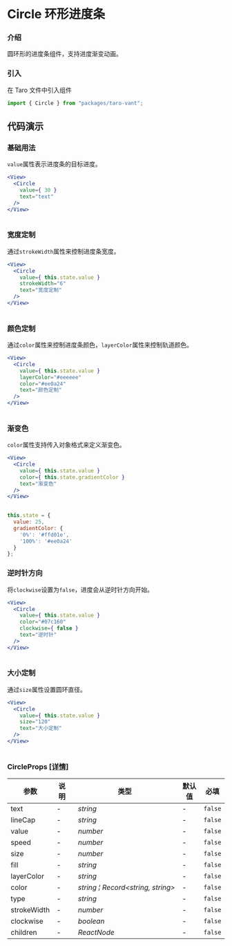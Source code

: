 # Circle 环形进度条

### 介绍

圆环形的进度条组件，支持进度渐变动画。

### 引入

在 Taro 文件中引入组件

```js
import { Circle } from "packages/taro-vant"; 
```

## 代码演示

### 基础用法

`value`属性表示进度条的目标进度。

```jsx
<View>
  <Circle
    value={ 30 }
    text="text"
  />
</View>
 
```

### 宽度定制

通过`strokeWidth`属性来控制进度条宽度。

```jsx
<View>
  <Circle
    value={ this.state.value }
    strokeWidth="6"
    text="宽度定制"
  />
</View>
 
```

### 颜色定制

通过`color`属性来控制进度条颜色，`layerColor`属性来控制轨道颜色。

```jsx
<View>
  <Circle
    value={ this.state.value }
    layerColor="#eeeeee"
    color="#ee0a24"
    text="颜色定制"
  />
</View>
 
```

### 渐变色

`color`属性支持传入对象格式来定义渐变色。

```jsx
<View>
  <Circle
    value={ this.state.value }
    color={ this.state.gradientColor }
    text="渐变色"
  />
</View>
 
```

```js
this.state = {
  value: 25,
  gradientColor: {
    '0%': '#ffd01e',
    '100%': '#ee0a24'
  }
}; 
```

### 逆时针方向

将`clockwise`设置为`false`，进度会从逆时针方向开始。

```jsx
<View>
  <Circle
    value={ this.state.value }
    color="#07c160"
    clockwise={ false }
    text="逆时针"
  />
</View>
 
```

### 大小定制

通过`size`属性设置圆环直径。

```jsx
<View>
  <Circle
    value={ this.state.value }
    size="120"
    text="大小定制"
  />
</View>
 
```
### CircleProps [[详情]](https://github.com/AntmJS/vantui/tree/main/packages/vantui/types/circle.d.ts)   

| 参数 | 说明 | 类型 | 默认值 | 必填 |
| --- | --- | --- | --- | --- |
| text | - | _&nbsp;&nbsp;string<br/>_ | - | `false` |
| lineCap | - | _&nbsp;&nbsp;string<br/>_ | - | `false` |
| value | - | _&nbsp;&nbsp;number<br/>_ | - | `false` |
| speed | - | _&nbsp;&nbsp;number<br/>_ | - | `false` |
| size | - | _&nbsp;&nbsp;number<br/>_ | - | `false` |
| fill | - | _&nbsp;&nbsp;string<br/>_ | - | `false` |
| layerColor | - | _&nbsp;&nbsp;string<br/>_ | - | `false` |
| color | - | _&nbsp;&nbsp;string&nbsp;&brvbar;&nbsp;Record<string,&nbsp;string><br/>_ | - | `false` |
| type | - | _&nbsp;&nbsp;string<br/>_ | - | `false` |
| strokeWidth | - | _&nbsp;&nbsp;number<br/>_ | - | `false` |
| clockwise | - | _&nbsp;&nbsp;boolean<br/>_ | - | `false` |
| children | - | _&nbsp;&nbsp;ReactNode<br/>_ | - | `false` |

